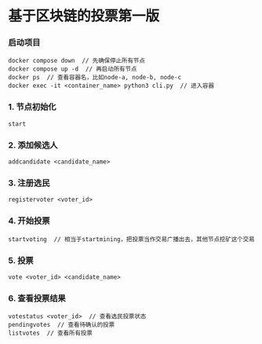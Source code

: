 # 基于区块链的投票第一版

### 启动项目

```
docker compose down  // 先确保停止所有节点
docker compose up -d  // 再启动所有节点
docker ps  // 查看容器名，比如node-a, node-b, node-c
docker exec -it <container_name> python3 cli.py  // 进入容器
```

### 1. 节点初始化

```
start
```

### 2. 添加候选人

```
addcandidate <candidate_name>
```

### 3. 注册选民

```
registervoter <voter_id>
```

### 4. 开始投票

```
startvoting  // 相当于startmining，把投票当作交易广播出去，其他节点挖矿这个交易
```

### 5. 投票

```
vote <voter_id> <candidate_name>
```

### 6. 查看投票结果

```
votestatus <voter_id>  // 查看选民投票状态
pendingvotes  // 查看待确认的投票
listvotes  // 查看所有投票
```
